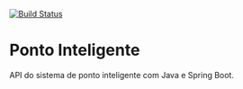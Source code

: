 [![Build Status](https://travis-ci.org/ilton-maarques/ponto-inteligente-api.svg?branch=master)](https://travis-ci.org/ilton-maarques/ponto-inteligente-api)
# Ponto Inteligente
API do sistema de ponto inteligente com Java e Spring Boot.
